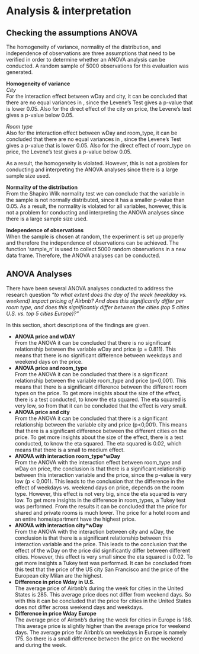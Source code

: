 
# **Analysis & interpretation**

## **Checking the assumptions ANOVA**
The homogeneity of variance, normality of the distribution, and independence of observations are three assumptions that need to be verified in order to determine whether an ANOVA analysis can be conducted. A random sample of 5000 observations for this evaluation was generated. 

**Homogeneity of variance**\
*City*\
For the interaction effect between wDay and city, it can be concluded that there are no equal variances in , since the Levene’s Test gives a p-value that is lower 0.05. Also for the direct effect of the city on price, the Levene’s test gives a p-value below 0.05. 


*Room type*\
Also for the interaction effect between wDay and room_type, it can be concluded that there are no equal variances in , since the Levene’s Test gives a p-value that is lower 0.05. Also for the direct effect of room_type on price, the Levene’s test gives a p-value below 0.05. 

As a result, the homogeneity is violated. However, this is not a problem for conducting and interpreting the ANOVA analyses since there is a large sample size used.

**Normality of the distribution**\
From the Shapiro Wilk normality test we can conclude that the variable in the sample is not normally distributed, since it has a smaller p-value than 0.05. As a result, the normality is violated for all variables, however, this is not a problem for conducting and interpreting the ANOVA analyses since there is a large sample size used.

**Independence of observations**\
When the sample is chosen at random, the experiment is set up properly and therefore the independence of observations can be achieved.  The function ‘sample_n’ is used to collect 5000 random observations in a new data frame. Therefore, the ANOVA analyses can be conducted.

## **ANOVA Analyses**
There have been several ANOVA analyses conducted to address the research question *“to what extent does the day of the week (weekday vs. weekend) impact pricing of Airbnb? And does this significantly differ per room type, and does this significantly differ between the cities (top 5 cities U.S. vs. top 5 cities Europe)?”*

In this section, short descriptions of the findings are given.

- **ANOVA price and wDAY**\
From the ANOVA it can be concluded that there is no significant relationship between the variable wDay and price (p = 0.811). This means that there is no significant difference between weekdays and weekend days on the price. 
- **ANOVA price and room_type**\
From the ANOVA it can be concluded that there is a significant relationship between the variable room_type and price (p<0,001). This means that there is a significant difference between the different room types on the price. To get more insights about the size of the effect, there is a test conducted, to know the eta squared. The eta squared is very low, so from that it can be concluded that the effect is very small. 
- **ANOVA price and city**\
From the ANOVA it can be concluded that there is a significant relationship between the variable city and price (p<0,001). This means that there is a significant difference between the different cities on the price. To get more insights about the size of the effect, there is a test conducted, to know the eta squared. The eta squared is 0.02, which means that there is a small to medium effect.
- **ANOVA with interaction room_type*wDay**\
From the ANOVA with the interaction effect between room_type and wDay on price, the conclusion is that there is a significant relationship between this interaction variable and the price, since the p-value is very low (p < 0,001).  This leads to the conclusion that the difference in the effect of weekdays vs. weekend days on price, depends on the room type. However, this effect is not very big, since the eta squared is very low. To get more insights in the difference in room_types, a Tukey test was performed. From the results it can be concluded that the price for shared and private rooms is much lower. The price for a hotel room and an entire home/apartment have the highest price. 
- **ANOVA with interaction city*wDay**\
From the ANOVA with the interaction between city and wDay, the conclusion is that there is a significant relationship between this interaction variable and the price. This leads to the conclusion that the effect of the wDay on the price did significantly differ between different cities. However, this effect is very small since the eta squared is 0.02. To get more insights a Tukey test was performed. It can be concluded from this test that the price of the US city San Francisco and the price of the European city Milan are the highest. 
- **Difference in price Wday in U.S.**\
The average price of Airbnb’s during the week for cities in the United States is 285. This average price does not differ from weekend days. So with this it can be concluded that the price for cities in the United States does not differ across weekend days and weekdays. 
- **Difference in price Wday Europe**\
The average price of Airbnb’s during the week for cities in Europe is 186. This average price is slightly higher than the average price for weekend days. The average price for Airbnb’s on weekdays in Europe is namely 175. So there is a small difference between the price on the weekend and during the week. 







